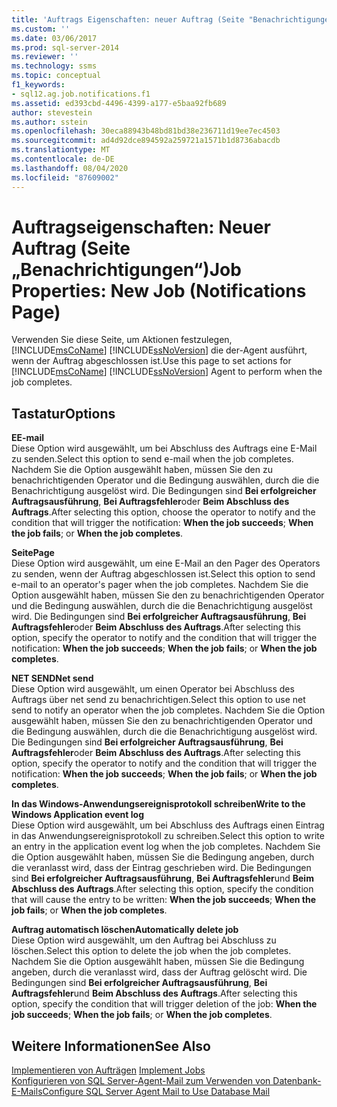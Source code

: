 ```yaml
---
title: 'Auftrags Eigenschaften: neuer Auftrag (Seite "Benachrichtigungen") | Microsoft-Dokumentation'
ms.custom: ''
ms.date: 03/06/2017
ms.prod: sql-server-2014
ms.reviewer: ''
ms.technology: ssms
ms.topic: conceptual
f1_keywords:
- sql12.ag.job.notifications.f1
ms.assetid: ed393cbd-4496-4399-a177-e5baa92fb689
author: stevestein
ms.author: sstein
ms.openlocfilehash: 30eca88943b48bd81bd38e236711d19ee7ec4503
ms.sourcegitcommit: ad4d92dce894592a259721a1571b1d8736abacdb
ms.translationtype: MT
ms.contentlocale: de-DE
ms.lasthandoff: 08/04/2020
ms.locfileid: "87609002"
---
```

# <a name="job-properties-new-job-notifications-page"></a><span data-ttu-id="b45ab-102">Auftragseigenschaften: Neuer Auftrag (Seite „Benachrichtigungen“)</span><span class="sxs-lookup"><span data-stu-id="b45ab-102">Job Properties: New Job (Notifications Page)</span></span>
  <span data-ttu-id="b45ab-103">Verwenden Sie diese Seite, um Aktionen festzulegen, [!INCLUDE[msCoName](../../includes/msconame-md.md)] [!INCLUDE[ssNoVersion](../../includes/ssnoversion-md.md)] die der-Agent ausführt, wenn der Auftrag abgeschlossen ist.</span><span class="sxs-lookup"><span data-stu-id="b45ab-103">Use this page to set actions for [!INCLUDE[msCoName](../../includes/msconame-md.md)] [!INCLUDE[ssNoVersion](../../includes/ssnoversion-md.md)] Agent to perform when the job completes.</span></span>  
  
## <a name="options"></a><span data-ttu-id="b45ab-104">Tastatur</span><span class="sxs-lookup"><span data-stu-id="b45ab-104">Options</span></span>  
 <span data-ttu-id="b45ab-105">**E**</span><span class="sxs-lookup"><span data-stu-id="b45ab-105">**E-mail**</span></span>  
 <span data-ttu-id="b45ab-106">Diese Option wird ausgewählt, um bei Abschluss des Auftrags eine E-Mail zu senden.</span><span class="sxs-lookup"><span data-stu-id="b45ab-106">Select this option to send e-mail when the job completes.</span></span> <span data-ttu-id="b45ab-107">Nachdem Sie die Option ausgewählt haben, müssen Sie den zu benachrichtigenden Operator und die Bedingung auswählen, durch die die Benachrichtigung ausgelöst wird. Die Bedingungen sind **Bei erfolgreicher Auftragsausführung**, **Bei Auftragsfehler**oder **Beim Abschluss des Auftrags**.</span><span class="sxs-lookup"><span data-stu-id="b45ab-107">After selecting this option, choose the operator to notify and the condition that will trigger the notification: **When the job succeeds**; **When the job fails**; or **When the job completes**.</span></span>  
  
 <span data-ttu-id="b45ab-108">**Seite**</span><span class="sxs-lookup"><span data-stu-id="b45ab-108">**Page**</span></span>  
 <span data-ttu-id="b45ab-109">Diese Option wird ausgewählt, um eine E-Mail an den Pager des Operators zu senden, wenn der Auftrag abgeschlossen ist.</span><span class="sxs-lookup"><span data-stu-id="b45ab-109">Select this option to send e-mail to an operator's pager when the job completes.</span></span> <span data-ttu-id="b45ab-110">Nachdem Sie die Option ausgewählt haben, müssen Sie den zu benachrichtigenden Operator und die Bedingung auswählen, durch die die Benachrichtigung ausgelöst wird. Die Bedingungen sind **Bei erfolgreicher Auftragsausführung**, **Bei Auftragsfehler**oder **Beim Abschluss des Auftrags**.</span><span class="sxs-lookup"><span data-stu-id="b45ab-110">After selecting this option, specify the operator to notify and the condition that will trigger the notification: **When the job succeeds**; **When the job fails**; or **When the job completes**.</span></span>  
  
 <span data-ttu-id="b45ab-111">**NET SEND**</span><span class="sxs-lookup"><span data-stu-id="b45ab-111">**Net send**</span></span>  
 <span data-ttu-id="b45ab-112">Diese Option wird ausgewählt, um einen Operator bei Abschluss des Auftrags über net send zu benachrichtigen.</span><span class="sxs-lookup"><span data-stu-id="b45ab-112">Select this option to use net send to notify an operator when the job completes.</span></span> <span data-ttu-id="b45ab-113">Nachdem Sie die Option ausgewählt haben, müssen Sie den zu benachrichtigenden Operator und die Bedingung auswählen, durch die die Benachrichtigung ausgelöst wird. Die Bedingungen sind **Bei erfolgreicher Auftragsausführung**, **Bei Auftragsfehler**oder **Beim Abschluss des Auftrags**.</span><span class="sxs-lookup"><span data-stu-id="b45ab-113">After selecting this option, specify the operator to notify and the condition that will trigger the notification: **When the job succeeds**; **When the job fails**; or **When the job completes**.</span></span>  
  
 <span data-ttu-id="b45ab-114">**In das Windows-Anwendungsereignisprotokoll schreiben**</span><span class="sxs-lookup"><span data-stu-id="b45ab-114">**Write to the Windows Application event log**</span></span>  
 <span data-ttu-id="b45ab-115">Diese Option wird ausgewählt, um bei Abschluss des Auftrags einen Eintrag in das Anwendungsereignisprotokoll zu schreiben.</span><span class="sxs-lookup"><span data-stu-id="b45ab-115">Select this option to write an entry in the application event log when the job completes.</span></span> <span data-ttu-id="b45ab-116">Nachdem Sie die Option ausgewählt haben, müssen Sie die Bedingung angeben, durch die veranlasst wird, dass der Eintrag geschrieben wird. Die Bedingungen sind **Bei erfolgreicher Auftragsausführung**, **Bei Auftragsfehler**und **Beim Abschluss des Auftrags**.</span><span class="sxs-lookup"><span data-stu-id="b45ab-116">After selecting this option, specify the condition that will cause the entry to be written: **When the job succeeds**; **When the job fails**; or **When the job completes**.</span></span>  
  
 <span data-ttu-id="b45ab-117">**Auftrag automatisch löschen**</span><span class="sxs-lookup"><span data-stu-id="b45ab-117">**Automatically delete job**</span></span>  
 <span data-ttu-id="b45ab-118">Diese Option wird ausgewählt, um den Auftrag bei Abschluss zu löschen.</span><span class="sxs-lookup"><span data-stu-id="b45ab-118">Select this option to delete the job when the job completes.</span></span> <span data-ttu-id="b45ab-119">Nachdem Sie die Option ausgewählt haben, müssen Sie die Bedingung angeben, durch die veranlasst wird, dass der Auftrag gelöscht wird. Die Bedingungen sind **Bei erfolgreicher Auftragsausführung**, **Bei Auftragsfehler**und **Beim Abschluss des Auftrags**.</span><span class="sxs-lookup"><span data-stu-id="b45ab-119">After selecting this option, specify the condition that will trigger deletion of the job: **When the job succeeds**; **When the job fails**; or **When the job completes**.</span></span>  
  
## <a name="see-also"></a><span data-ttu-id="b45ab-120">Weitere Informationen</span><span class="sxs-lookup"><span data-stu-id="b45ab-120">See Also</span></span>  
 <span data-ttu-id="b45ab-121">[Implementieren von Aufträgen](implement-jobs.md) </span><span class="sxs-lookup"><span data-stu-id="b45ab-121">[Implement Jobs](implement-jobs.md) </span></span>  
 [<span data-ttu-id="b45ab-122">Konfigurieren von SQL Server-Agent-Mail zum Verwenden von Datenbank-E-Mails</span><span class="sxs-lookup"><span data-stu-id="b45ab-122">Configure SQL Server Agent Mail to Use Database Mail</span></span>](../../relational-databases/database-mail/configure-sql-server-agent-mail-to-use-database-mail.md)  
  
  
